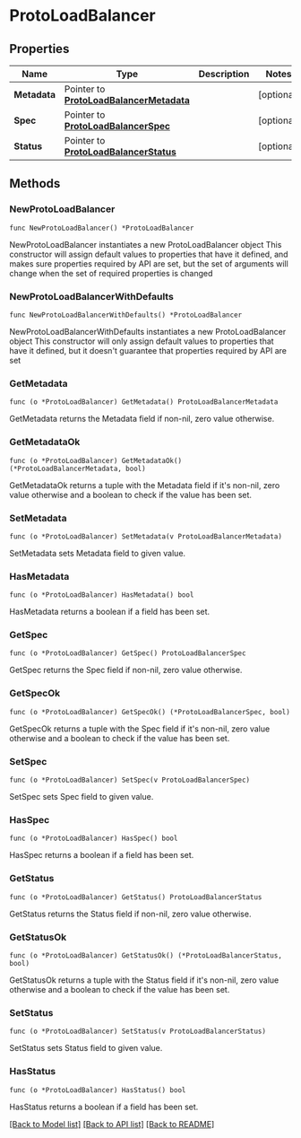 # ProtoLoadBalancer

## Properties

Name | Type | Description | Notes
------------ | ------------- | ------------- | -------------
**Metadata** | Pointer to [**ProtoLoadBalancerMetadata**](ProtoLoadBalancerMetadata.md) |  | [optional] 
**Spec** | Pointer to [**ProtoLoadBalancerSpec**](ProtoLoadBalancerSpec.md) |  | [optional] 
**Status** | Pointer to [**ProtoLoadBalancerStatus**](ProtoLoadBalancerStatus.md) |  | [optional] 

## Methods

### NewProtoLoadBalancer

`func NewProtoLoadBalancer() *ProtoLoadBalancer`

NewProtoLoadBalancer instantiates a new ProtoLoadBalancer object
This constructor will assign default values to properties that have it defined,
and makes sure properties required by API are set, but the set of arguments
will change when the set of required properties is changed

### NewProtoLoadBalancerWithDefaults

`func NewProtoLoadBalancerWithDefaults() *ProtoLoadBalancer`

NewProtoLoadBalancerWithDefaults instantiates a new ProtoLoadBalancer object
This constructor will only assign default values to properties that have it defined,
but it doesn't guarantee that properties required by API are set

### GetMetadata

`func (o *ProtoLoadBalancer) GetMetadata() ProtoLoadBalancerMetadata`

GetMetadata returns the Metadata field if non-nil, zero value otherwise.

### GetMetadataOk

`func (o *ProtoLoadBalancer) GetMetadataOk() (*ProtoLoadBalancerMetadata, bool)`

GetMetadataOk returns a tuple with the Metadata field if it's non-nil, zero value otherwise
and a boolean to check if the value has been set.

### SetMetadata

`func (o *ProtoLoadBalancer) SetMetadata(v ProtoLoadBalancerMetadata)`

SetMetadata sets Metadata field to given value.

### HasMetadata

`func (o *ProtoLoadBalancer) HasMetadata() bool`

HasMetadata returns a boolean if a field has been set.

### GetSpec

`func (o *ProtoLoadBalancer) GetSpec() ProtoLoadBalancerSpec`

GetSpec returns the Spec field if non-nil, zero value otherwise.

### GetSpecOk

`func (o *ProtoLoadBalancer) GetSpecOk() (*ProtoLoadBalancerSpec, bool)`

GetSpecOk returns a tuple with the Spec field if it's non-nil, zero value otherwise
and a boolean to check if the value has been set.

### SetSpec

`func (o *ProtoLoadBalancer) SetSpec(v ProtoLoadBalancerSpec)`

SetSpec sets Spec field to given value.

### HasSpec

`func (o *ProtoLoadBalancer) HasSpec() bool`

HasSpec returns a boolean if a field has been set.

### GetStatus

`func (o *ProtoLoadBalancer) GetStatus() ProtoLoadBalancerStatus`

GetStatus returns the Status field if non-nil, zero value otherwise.

### GetStatusOk

`func (o *ProtoLoadBalancer) GetStatusOk() (*ProtoLoadBalancerStatus, bool)`

GetStatusOk returns a tuple with the Status field if it's non-nil, zero value otherwise
and a boolean to check if the value has been set.

### SetStatus

`func (o *ProtoLoadBalancer) SetStatus(v ProtoLoadBalancerStatus)`

SetStatus sets Status field to given value.

### HasStatus

`func (o *ProtoLoadBalancer) HasStatus() bool`

HasStatus returns a boolean if a field has been set.


[[Back to Model list]](../README.md#documentation-for-models) [[Back to API list]](../README.md#documentation-for-api-endpoints) [[Back to README]](../README.md)


